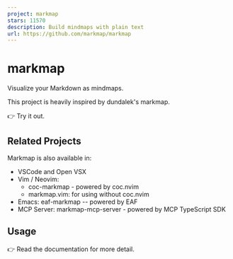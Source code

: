 ```yaml
---
project: markmap
stars: 11570
description: Build mindmaps with plain text
url: https://github.com/markmap/markmap
---
```


markmap
=======

Visualize your Markdown as mindmaps.

This project is heavily inspired by dundalek's markmap.

👉 Try it out.

Related Projects
----------------

Markmap is also available in:

-   VSCode and Open VSX
-   Vim / Neovim:
    -   coc-markmap \- powered by coc.nvim
    -   markmap.vim: for using without coc.nvim
-   Emacs: eaf-markmap -- powered by EAF
-   MCP Server: markmap-mcp-server \- powered by MCP TypeScript SDK

Usage
-----

👉 Read the documentation for more detail.
